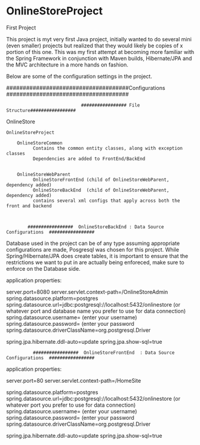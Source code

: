 # OnlineStoreProject
First Project

This project is myt very first Java project, initially wanted to do several mini (even smaller) projects but realized that they would likely be copies
of x portion of this one. This was my first attempt at becoming more familiar with the Spring Framework in conjunction with Maven builds, Hibernate/JPA and the MVC architecture in 
a more hands on fashion. 


Below are some of the configuration settings in the project.


#####################################Configurations #####################################


    						    ################# File Structure#################



OnlineStore

    OnlineStoreProject

    	OnlineStoreCommon
    		  Contains the common entity classes, along with exception classes
    		  Dependencies are added to FrontEnd/BackEnd


    	OnlineStoreWebParent
    		  OnlineStoreFrontEnd (child of OnlineStoreWebParent, dependency added)
    		  OnlineStoreBackEnd  (child of OnlineStoreWebParent, dependency added)
    		  contains several xml configs that apply across both the front and backend



    		#################  OnlineStoreBackEnd : Data Source Configurations  #################



Database used in the project can be of any type assuming appropriate configurations are made, Posgresql was chosen for this
project. While Spring/Hibernate/JPA does create tables, it is important to ensure that the restrictions we want to put in
are actually being enforeced, make sure to enforce on the Database side.

application properties:

server.port=8080
server.servlet.context-path=/OnlineStoreAdmin
spring.datasource.platform=postgres
spring.datasource.url=jdbc:postgresql://localhost:5432/onlinestore (or whatever port and database name you prefer to use for data connection)
spring.datasource.username= (enter your username)
spring.datasource.password= (enter your password
spring.datasource.driverClassName=org.postgresql.Driver

spring.jpa.hibernate.ddl-auto=update
spring.jpa.show-sql=true



			  #################  OnlineStoreFrontEnd  : Data Source Configurations  #################



application properties:

server.port=80
server.servlet.context-path=/HomeSite

spring.datasource.platform=postgres
spring.datasource.url=jdbc:postgresql://localhost:5432/onlinestore (or whatever port you prefer to use for data connection)
spring.datasource.username= (enter your username)
spring.datasource.password= (enter your password
spring.datasource.driverClassName=org.postgresql.Driver

spring.jpa.hibernate.ddl-auto=update
spring.jpa.show-sql=true
